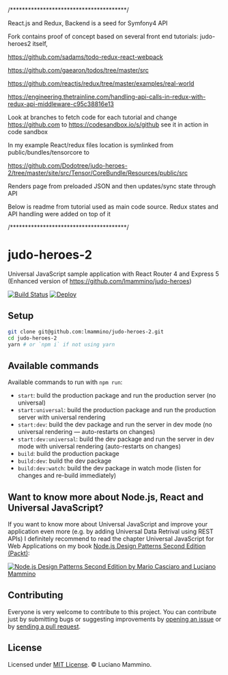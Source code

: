 /***************************************/

React.js and Redux, Backend is a seed for Symfony4 API

Fork contains proof of concept based on several front end tutorials: judo-heroes2 itself,

https://github.com/sadams/todo-redux-react-webpack

https://github.com/gaearon/todos/tree/master/src

https://github.com/reactjs/redux/tree/master/examples/real-world

https://engineering.thetrainline.com/handling-api-calls-in-redux-with-redux-api-middleware-c95c38816e13

Look at branches to fetch code for each tutorial 
and change https://github.com   to  https://codesandbox.io/s/github  see it in action in code sandbox

In my example React/redux files location is symlinked from public/bundles/tensorcore to

https://github.com/Dodotree/judo-heroes-2/tree/master/site/src/Tensor/CoreBundle/Resources/public/src

Renders page from preloaded JSON and then updates/sync state through API

Below is readme from tutorial used as main code source. Redux states and API handling were added on top of it

/***************************************/


# judo-heroes-2

Universal JavaScript sample application with React Router 4 and Express 5 (Enhanced version of https://github.com/lmammino/judo-heroes)

[![Build Status](https://travis-ci.org/lmammino/judo-heroes-2.svg?branch=master)](https://travis-ci.org/lmammino/judo-heroes-2)
[![Deploy](https://www.herokucdn.com/deploy/button.svg)](https://heroku.com/deploy)

## Setup

```bash
git clone git@github.com:lmammino/judo-heroes-2.git
cd judo-heroes-2
yarn # or `npm i` if not using yarn
```

## Available commands

Available commands to run with `npm run`:

 - `start`: build the production package and run the production server (no universal)
 - `start:universal`: build the production package and run the production server with universal rendering
 - `start:dev`: build the dev package and run the server in dev mode (no universal rendering — auto-restarts on changes)
 - `start:dev:universal`: build the dev package and run the server in dev mode with universal rendering (auto-restarts on changes)
 - `build`: build the production package
 - `build:dev`: build the dev package
 - `build:dev:watch`: build the dev package in watch mode (listen for changes and re-build immediately)


 ## Want to know more about Node.js, React and Universal JavaScript?

 If you want to know more about Universal JavaScript and improve your application even more (e.g. by adding Universal Data Retrival using REST APIs) I definitely recommend to read the chapter Universal JavaScript for Web Applications on my book [Node.js Design Patterns Second Edition (Packt)](https://www.nodejsdesignpatterns.com/):

 [![Node.js Design Patterns Second Edition by Mario Casciaro and Luciano Mammino](https://cdn.scotch.io/22/v1m65E8Te2tboZO7MvOA_book-cover-nodejs-design-patterns.png)](https://www.nodejsdesignpatterns.com/)


 ## Contributing

 Everyone is very welcome to contribute to this project.
 You can contribute just by submitting bugs or suggesting improvements by
 [opening an issue](https://github.com/lmammino/judo-heroes-2/issues) or by [sending a pull request](https://github.com/lmammino/judo-heroes-2/pulls).

 ## License
 Licensed under [MIT License](LICENSE). © Luciano Mammino.
